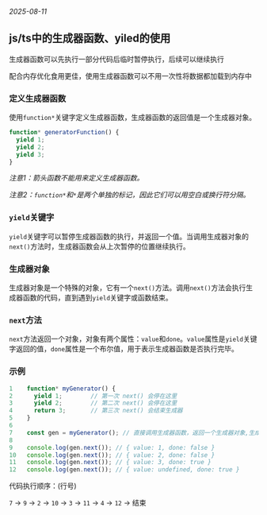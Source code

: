 *2025-08-11*

## js/ts中的生成器函数、yiled的使用

生成器函数可以先执行一部分代码后临时暂停执行，后续可以继续执行

配合内存优化食用更佳，使用生成器函数可以不用一次性将数据都加载到内存中

### 定义生成器函数

使用`function*`关键字定义生成器函数，生成器函数的返回值是一个生成器对象。

```js
function* generatorFunction() {
  yield 1;
  yield 2;
  yield 3;
}
```

*注意1：箭头函数不能用来定义生成器函数。*

*注意2：`function*`和`*`是两个单独的标记，因此它们可以用空白或换行符分隔。*

### `yield`关键字

`yield`关键字可以暂停生成器函数的执行，并返回一个值。当调用生成器对象的`next()`方法时，生成器函数会从上次暂停的位置继续执行。

### 生成器对象

生成器对象是一个特殊的对象，它有一个`next()`方法。调用`next()`方法会执行生成器函数的代码，直到遇到`yield`关键字或函数结束。

### `next`方法

`next`方法返回一个对象，对象有两个属性：`value`和`done`。`value`属性是`yield`关键字返回的值，`done`属性是一个布尔值，用于表示生成器函数是否执行完毕。

### 示例

```js
1    function* myGenerator() {
2      yield 1;        // 第一次 next() 会停在这里
3      yield 2;        // 第二次 next() 会停在这里
4      return 3;       // 第三次 next() 会结束生成器
5    }
6    
7    const gen = myGenerator(); // 直接调用生成器函数，返回一个生成器对象,生成器函数体中的代码不会执行，直到第一次调用next方法
8    
9    console.log(gen.next()); // { value: 1, done: false }
10   console.log(gen.next()); // { value: 2, done: false }
11   console.log(gen.next()); // { value: 3, done: true }
12   console.log(gen.next()); // { value: undefined, done: true }
```

代码执行顺序：(行号)

`7` -> `9` -> `2` -> `10` -> `3` -> `11` -> `4` -> `12` -> 结束